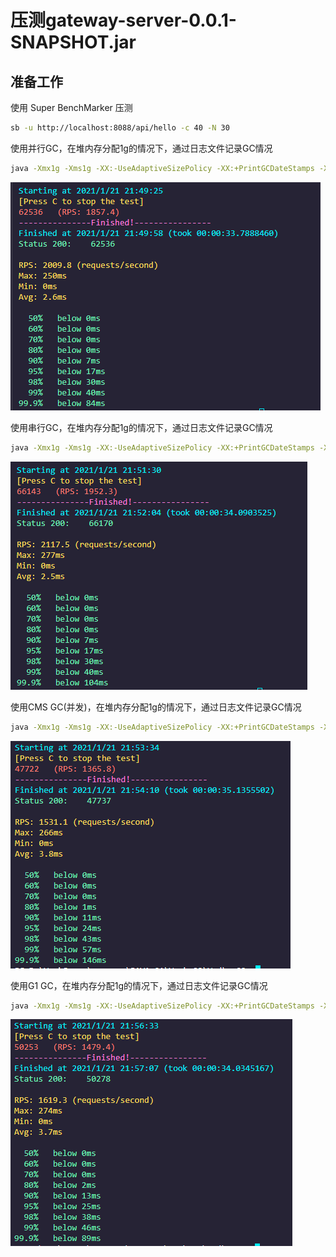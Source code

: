 # 压测gateway-server-0.0.1-SNAPSHOT.jar
## 准备工作

使用 Super BenchMarker 压测

```bash
sb -u http://localhost:8088/api/hello -c 40 -N 30
```

使用并行GC，在堆内存分配1g的情况下，通过日志文件记录GC情况

```bash
java -Xmx1g -Xms1g -XX:-UseAdaptiveSizePolicy -XX:+PrintGCDateStamps -XX:+PrintGCDetails -Xloggc:./logs/parallelGc.log -XX:+UseParallelGC -jar ./resource/gateway-server-0.0.1-SNAPSHOT.jar
```

![并行GC压测结果](./resource/images/2021-01-21-21-50-54.png)

使用串行GC，在堆内存分配1g的情况下，通过日志文件记录GC情况

```bash
java -Xmx1g -Xms1g -XX:-UseAdaptiveSizePolicy -XX:+PrintGCDateStamps -XX:+PrintGCDetails -Xloggc:./logs/serialGc.log -XX:+UseSerialGC -jar ./resource/gateway-server-0.0.1-SNAPSHOT.jar
```

![串行GC压测结果](./resource/images/2021-01-21-21-52-26.png)

使用CMS GC(并发)，在堆内存分配1g的情况下，通过日志文件记录GC情况

```bash
java -Xmx1g -Xms1g -XX:-UseAdaptiveSizePolicy -XX:+PrintGCDateStamps -XX:+PrintGCDetails -Xloggc:./logs/cmsGc.log -XX:+UseConcMarkSweepGC -jar ./resource/gateway-server-0.0.1-SNAPSHOT.jar
```

![CMS GC压测结果](./resource/images/2021-01-21-21-55-54.png)

使用G1 GC，在堆内存分配1g的情况下，通过日志文件记录GC情况

```bash
java -Xmx1g -Xms1g -XX:-UseAdaptiveSizePolicy -XX:+PrintGCDateStamps -XX:+PrintGCDetails -Xloggc:./logs/g1Gc.log -XX:+UseG1GC -jar ./resource/gateway-server-0.0.1-SNAPSHOT.jar
```

![G1 GC压测结果](./resource/images/2021-01-21-21-57-26.png)